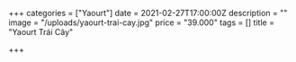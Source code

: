 +++
categories = ["Yaourt"]
date = 2021-02-27T17:00:00Z
description = ""
image = "/uploads/yaourt-trai-cay.jpg"
price = "39.000"
tags = []
title = "Yaourt Trái Cây"

+++

